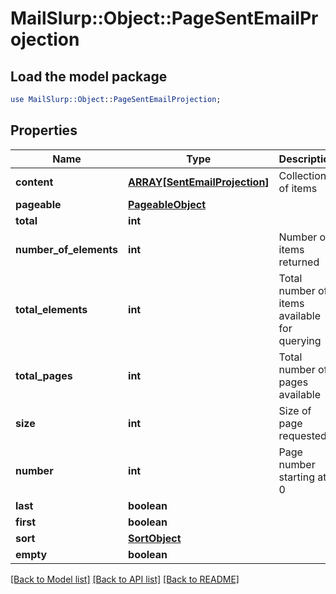 # MailSlurp::Object::PageSentEmailProjection

## Load the model package
```perl
use MailSlurp::Object::PageSentEmailProjection;
```

## Properties
Name | Type | Description | Notes
------------ | ------------- | ------------- | -------------
**content** | [**ARRAY[SentEmailProjection]**](SentEmailProjection) | Collection of items | 
**pageable** | [**PageableObject**](PageableObject) |  | [optional] 
**total** | **int** |  | [optional] 
**number_of_elements** | **int** | Number of items returned | 
**total_elements** | **int** | Total number of items available for querying | 
**total_pages** | **int** | Total number of pages available | 
**size** | **int** | Size of page requested | 
**number** | **int** | Page number starting at 0 | 
**last** | **boolean** |  | [optional] 
**first** | **boolean** |  | [optional] 
**sort** | [**SortObject**](SortObject) |  | [optional] 
**empty** | **boolean** |  | [optional] 

[[Back to Model list]](../README#documentation-for-models) [[Back to API list]](../README#documentation-for-api-endpoints) [[Back to README]](../README)


